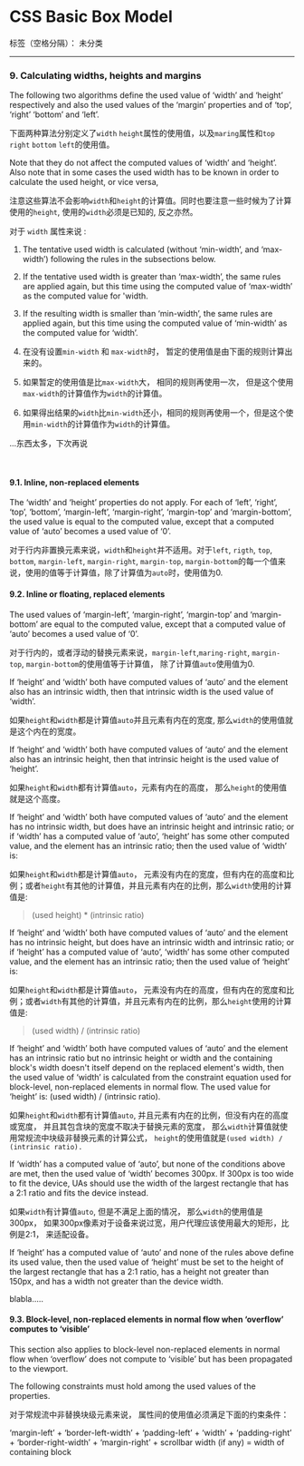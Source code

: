﻿# CSS Basic Box Model

标签（空格分隔）： 未分类

---

### 9. Calculating widths, heights and margins
The following two algorithms define the used value of ‘width’ and ‘height’ respectively and also the used values of the ‘margin’ properties and of ‘top’, ‘right’ ‘bottom’ and ‘left’.

下面两种算法分别定义了`width` `height`属性的使用值，以及`maring`属性和`top` `right` `bottom` `left`的使用值。

Note that they do not affect the computed values of ‘width’ and ‘height’. Also note that in some cases the used width has to be known in order to calculate the used height, or vice versa,

注意这些算法不会影响`width`和`height`的计算值。同时也要注意一些时候为了计算使用的`height`, 使用的`width`必须是已知的, 反之亦然。

对于 `width` 属性来说 :

1. The tentative used width is calculated (without ‘min-width’, and ‘max-width’) following the rules in the subsections below.
2. If the tentative used width is greater than ‘max-width’, the same rules are applied again, but this time using the computed value of ‘max-width’ as the computed value for 'width.
3. If the resulting width is smaller than ‘min-width’, the same rules are applied again, but this time using the computed value of ‘min-width’ as the computed value for ‘width’.

1. 在没有设置`min-width` 和 `max-width`时， 暂定的使用值是由下面的规则计算出来的。
2. 如果暂定的使用值是比`max-width`大， 相同的规则再使用一次， 但是这个使用`max-width`的计算值作为`width`的计算值。
3. 如果得出结果的`width`比`min-width`还小，相同的规则再使用一个，但是这个使用`min-width`的计算值作为`width`的计算值。

...东西太多，下次再说

<br>

#### 9.1. Inline, non-replaced elements
The ‘width’ and ‘height’ properties do not apply. For each of ‘left’, ‘right’, ‘top’, ‘bottom’, ‘margin-left’, ‘margin-right’, ‘margin-top’ and ‘margin-bottom’, the used value is equal to the computed value, except that a computed value of ‘auto’ becomes a used value of ‘0’.

对于行内非置换元素来说，`width`和`height`并不适用。对于`left`, `rigth`, `top`, `bottom`, `margin-left`, `margin-right`, `margin-top`, `margin-bottom`的每一个值来说，使用的值等于计算值，除了计算值为`auto`时，使用值为0.

#### 9.2. Inline or floating, replaced elements
The used values of ‘margin-left’, ‘margin-right’, ‘margin-top’ and ‘margin-bottom’ are equal to the computed value, except that a computed value of ‘auto’ becomes a used value of ‘0’.

对于行内的，或者浮动的替换元素来说，`margin-left`,`maring-right`, `margin-top`, `margin-bottom`的使用值等于计算值， 除了计算值`auto`使用值为0.

If ‘height’ and ‘width’ both have computed values of ‘auto’ and the element also has an intrinsic width, then that intrinsic width is the used value of ‘width’.

如果`height`和`width`都是计算值`auto`并且元素有内在的宽度, 那么`width`的使用值就是这个内在的宽度。

If ‘height’ and ‘width’ both have computed values of ‘auto’ and the element also has an intrinsic height, then that intrinsic height is the used value of ‘height’.

如果`height`和`width`都有计算值`auto`，元素有内在的高度， 那么`height`的使用值就是这个高度。

If ‘height’ and ‘width’ both have computed values of ‘auto’ and the element has no intrinsic width, but does have an intrinsic height and intrinsic ratio; or if ‘width’ has a computed value of ‘auto’, ‘height’ has some other computed value, and the element has an intrinsic ratio; then the used value of ‘width’ is:

如果`height`和`width`都是计算值`auto`， 元素没有内在的宽度，但有内在的高度和比例；或者`height`有其他的计算值，并且元素有内在的比例，那么`width`使用的计算值是:

> (used height) * (intrinsic ratio)

If ‘height’ and ‘width’ both have computed values of ‘auto’ and the element has no intrinsic height, but does have an intrinsic width and intrinsic ratio; or if ‘height’ has a computed value of ‘auto’, ‘width’ has some other computed value, and the element has an intrinsic ratio; then the used value of ‘height’ is:

如果`height`和`width`都是计算值`auto`， 元素没有内在的高度，但有内在的宽度和比例；或者`width`有其他的计算值，并且元素有内在的比例，那么`height`使用的计算值是:

> (used width) / (intrinsic ratio)

If ‘height’ and ‘width’ both have computed values of ‘auto’ and the element has an intrinsic ratio but no intrinsic height or width and the containing block's width doesn't itself depend on the replaced element's width, then the used value of ‘width’ is calculated from the constraint equation used for block-level, non-replaced elements in normal flow. The used value for ‘height’ is: (used width) / (intrinsic ratio).

如果`height`和`width`都有计算值`auto`, 并且元素有内在的比例，但没有内在的高度或宽度， 并且其包含块的宽度不取决于替换元素的宽度， 那么`width`计算值就使用常规流中块级非替换元素的计算公式， `height`的使用值就是`(used width) / (intrinsic ratio).`

If ‘width’ has a computed value of ‘auto’, but none of the conditions above are met, then the used value of ‘width’ becomes 300px. If 300px is too wide to fit the device, UAs should use the width of the largest rectangle that has a 2:1 ratio and fits the device instead.

如果`width`有计算值`auto`, 但是不满足上面的情况， 那么`width`的使用值是 300px， 如果300px像素对于设备来说过宽，用户代理应该使用最大的矩形，比例是2:1， 来适配设备。

If ‘height’ has a computed value of ‘auto’ and none of the rules above define its used value, then the used value of ‘height’ must be set to the height of the largest rectangle that has a 2:1 ratio, has a height not greater than 150px, and has a width not greater than the device width.

blabla.....

#### 9.3. Block-level, non-replaced elements in normal flow when ‘overflow’ computes to ‘visible’
This section also applies to block-level non-replaced elements in normal flow when ‘overflow’ does not compute to ‘visible’ but has been propagated to the viewport.

The following constraints must hold among the used values of the properties.

对于常规流中非替换块级元素来说， 属性间的使用值必须满足下面的约束条件：

‘margin-left’ + ‘border-left-width’ + ‘padding-left’ + ‘width’ + ‘padding-right’ + ‘border-right-width’ + ‘margin-right’ + scrollbar width (if any) = width of containing block







